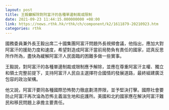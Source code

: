 ```yaml
---
layout: post
title: 王毅籲解除對阿富汗的各種單邊制裁或限制
date: 2021-09-23 11:44:15.000000000 +08:00
link: https://news.rthk.hk/rthk/ch/component/k2/1611879-20210923.htm
categories: rthk
---
```


國務委員兼外長王毅出席二十國集團阿富汗問題外長視頻會議，他指出，應加大對阿富汗的援助力度和速度，希望對造成阿富汗當前局勢負有責任的國家，認真反思所作所為，盡快為緩解阿富汗人民面臨的困難多做一些實事。

王毅說，對阿富汗的各種單邊制裁或限制應予解除，並應在尊重阿富汗主權、獨立和領土完整前提下，支持阿富汗人民自主選擇符合國情的發展道路，最終組建廣泛包容的政治架構。

他又說，阿富汗要同各種國際恐怖勢力徹底劃清界限，並予堅決打擊。國際社會要防止阿富汗再次淪為恐怖主義滋生地和庇護所。美國和北約國家應在解決阿富汗難民和移民問題上承擔主要責任。

